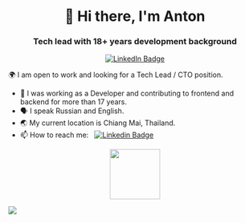 <div id="header" align="center">
  <h1>👋 Hi there, I'm Anton</h1>
  <h3>Tech lead with 18+ years development background</h3>
  <p align="center">
  <a href="https://www.linkedin.com/in/anton-dodonov"><img src="https://img.shields.io/badge/LinkedIn-blue?style=for-the-badge&logo=linkedin&logoColor=white" alt="LinkedIn Badge"></a>
  </p>
</div>


🌍 I am open to work and looking for a Tech Lead / CTO position.

- 🔭 I was working as a Developer and contributing to frontend and backend for more than 17 years.
- 🗣️ I speak Russian and English.
- 🌏 My current location is Chiang Mai, Thailand.
- 📫 How to reach me: &nbsp; [![Linkedin Badge](https://img.shields.io/badge/-anton--dodonov-blue?style=flat&logo=Linkedin&logoColor=white)](https://www.linkedin.com/in/anton-dodonov)

<p align="center"><img src="https://media.giphy.com/media/M9gbBd9nbDrOTu1Mqx/giphy.gif" width="100"/></p>

![](http://github-profile-summary-cards.vercel.app/api/cards/profile-details?username=vn7n24fzkq&theme=default)

